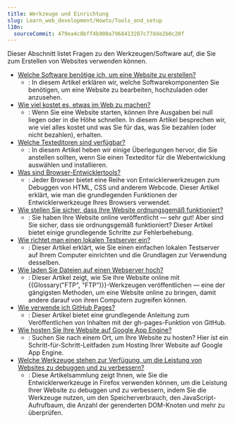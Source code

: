 ```yaml
---
title: Werkzeuge und Einrichtung
slug: Learn_web_development/Howto/Tools_and_setup
l10n:
  sourceCommit: 479ea4c8bff4b900a7968413287c77dde2b0c20f
---
```


Dieser Abschnitt listet Fragen zu den Werkzeugen/Software auf, die Sie zum Erstellen von Websites verwenden können.

- [Welche Software benötige ich, um eine Website zu erstellen?](/de/docs/Learn_web_development/Howto/Tools_and_setup/What_software_do_I_need)
  - : In diesem Artikel erklären wir, welche Softwarekomponenten Sie benötigen, um eine Website zu bearbeiten, hochzuladen oder anzusehen.
- [Wie viel kostet es, etwas im Web zu machen?](/de/docs/Learn_web_development/Howto/Tools_and_setup/How_much_does_it_cost)
  - : Wenn Sie eine Website starten, können Ihre Ausgaben bei null liegen oder in die Höhe schnellen. In diesem Artikel besprechen wir, wie viel alles kostet und was Sie für das, was Sie bezahlen (oder nicht bezahlen), erhalten.
- [Welche Texteditoren sind verfügbar?](/de/docs/Learn_web_development/Howto/Tools_and_setup/Available_text_editors)
  - : In diesem Artikel heben wir einige Überlegungen hervor, die Sie anstellen sollten, wenn Sie einen Texteditor für die Webentwicklung auswählen und installieren.
- [Was sind Browser-Entwicklertools?](/de/docs/Learn_web_development/Howto/Tools_and_setup/What_are_browser_developer_tools)
  - : Jeder Browser bietet eine Reihe von Entwicklerwerkzeugen zum Debuggen von HTML, CSS und anderem Webcode. Dieser Artikel erklärt, wie man die grundlegenden Funktionen der Entwicklerwerkzeuge Ihres Browsers verwendet.
- [Wie stellen Sie sicher, dass Ihre Website ordnungsgemäß funktioniert?](/de/docs/Learn_web_development/Howto/Tools_and_setup/Checking_that_your_web_site_is_working_properly)
  - : Sie haben Ihre Website online veröffentlicht — sehr gut! Aber sind Sie sicher, dass sie ordnungsgemäß funktioniert? Dieser Artikel bietet einige grundlegende Schritte zur Fehlerbehebung.
- [Wie richtet man einen lokalen Testserver ein?](/de/docs/Learn_web_development/Howto/Tools_and_setup/set_up_a_local_testing_server)
  - : Dieser Artikel erklärt, wie Sie einen einfachen lokalen Testserver auf Ihrem Computer einrichten und die Grundlagen zur Verwendung desselben.
- [Wie laden Sie Dateien auf einen Webserver hoch?](/de/docs/Learn_web_development/Howto/Tools_and_setup/Upload_files_to_a_web_server)
  - : Dieser Artikel zeigt, wie Sie Ihre Website online mit {{Glossary("FTP", "FTP")}}-Werkzeugen veröffentlichen — eine der gängigsten Methoden, um eine Website online zu bringen, damit andere darauf von ihren Computern zugreifen können.
- [Wie verwende ich GitHub Pages?](/de/docs/Learn_web_development/Howto/Tools_and_setup/Using_GitHub_pages)
  - : Dieser Artikel bietet eine grundlegende Anleitung zum Veröffentlichen von Inhalten mit der gh-pages-Funktion von GitHub.
- [Wie hosten Sie Ihre Website auf Google App Engine?](/de/docs/Learn_web_development/Howto/Tools_and_setup/How_do_you_host_your_website_on_Google_App_Engine)
  - : Suchen Sie nach einem Ort, um Ihre Website zu hosten? Hier ist ein Schritt-für-Schritt-Leitfaden zum Hosting Ihrer Website auf Google App Engine.
- [Welche Werkzeuge stehen zur Verfügung, um die Leistung von Websites zu debuggen und zu verbessern?](https://firefox-source-docs.mozilla.org/devtools-user/performance/index.html)
  - : Diese Artikelsammlung zeigt Ihnen, wie Sie die Entwicklerwerkzeuge in Firefox verwenden können, um die Leistung Ihrer Website zu debuggen und zu verbessern, indem Sie die Werkzeuge nutzen, um den Speicherverbrauch, den JavaScript-Aufrufbaum, die Anzahl der gerenderten DOM-Knoten und mehr zu überprüfen.
